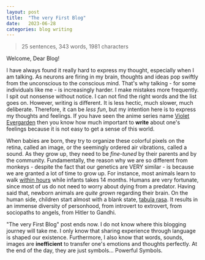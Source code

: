 ```yaml
---
layout: post
title:  "The very First Blog"
date:   2023-06-28
categories: blog writing 
---
```


> 25 sentences, 343 words, 1981 characters

Welcome, Dear Blog!

I have always found it really hard to express my thought, especially when I am talking. As neurons are firing in my brain, thoughts and ideas pop swiftly from the unconscious to the conscious mind. That's why talking - for some individuals like me - is increasingly harder. I make mistakes more frequently. I spit out nonsense without notice. I can not find the right words and the list goes on. However, writing is different. It is less hectic, much slower, much deliberate. Therefore, it can be *less fun*, but my intention here is to express my thoughts and feelings. If you have seen the anime series name [Violet Evergarden](https://www.imdb.com/title/tt7078180/) then you know how much important to **write** about one's feelings because it is not easy to get a sense of this world.

When babies are born, they try to organize these colorful pixels on the retina, called an image, or the seemingly ordered air vibrations, called a sound. As they grow up, they need to be *fine-tuned* by their parents and by the community. Fundamentally, the reason why we are so different from monkeys - despite the fact that our genetics are VERY similar - is because we are granted a lot of time to grow up. For instance, most animals learn to walk [within hours](https://www.scienceabc.com/nature/take-year-human-babies-walk-animals-walk-much-sooner.html) while infants takes 14 months. Humans are very fortunate, since most of us do not need to worry about dying from a predator. Having said that, newborn animals are *quite grown* regarding their brain. On the human side, children start almost with a blank state, [tabula rasa](https://en.wikipedia.org/wiki/Tabula_rasa). It results in an immense diversity of personhood, from introvert to extrovert, from sociopaths to angels, from Hitler to Gandhi.

"The very First Blog" post ends now. I do not know where this blogging journey will take me. I only know that sharing experience through language is shaped our existence. Furthermore, I also know that words, sounds, images are **inefficient** to transfer one's emotions and thoughts perfectly. At the end of the day, they are just symbols... Powerful Symbols.